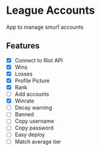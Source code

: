# League Accounts

App to manage smurf accounts 

## Features 

- [x] Connect to Riot API
- [x] Wins
- [x] Losses
- [x] Profile Picture
- [x] Rank
- [ ] Add accounts
- [x] Winrate
- [ ] Decay warning
- [ ] Banned
- [ ] Copy username
- [ ] Copy password
- [ ] Easy deploy
- [ ] Match average tier